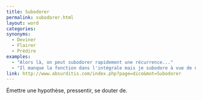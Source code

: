 ```yaml
---
title: Subodorer
permalink: subodorer.html
layout: word
categories:
synonyms:
  - Deviner
  - Flairer
  - Prédire
examples:
  - "Alors là, on peut subodorer rapidement une récurrence..."
  - "Il manque la fonction dans l'intégrale mais je subodore à vue de nez qu'il s'agit de l'intégrale de ln(x) autour de 0 qui vous plonge dans une indicible indécision..."
link: http://www.absurditis.com/index.php?page=dico&mot=Subodorer
---
```


Émettre une hypothèse, pressentir, se douter de.

